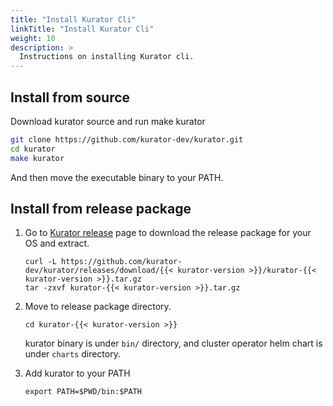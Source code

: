 ```yaml
---
title: "Install Kurator Cli"
linkTitle: "Install Kurator Cli"
weight: 10
description: >
  Instructions on installing Kurator cli.
---
```


## Install from source

Download kurator source and run make kurator

```bash
git clone https://github.com/kurator-dev/kurator.git
cd kurator
make kurator
```

And then move the executable binary to your PATH.

## Install from release package

1. Go to [Kurator release](https://github.com/kurator-dev/kurator/releases) page to download the release package for your OS and extract.

    ```console
    curl -L https://github.com/kurator-dev/kurator/releases/download/{{< kurator-version >}}/kurator-{{< kurator-version >}}.tar.gz
    tar -zxvf kurator-{{< kurator-version >}}.tar.gz
    ```

1. Move to release package directory.

    ```console
    cd kurator-{{< kurator-version >}}
    ```

    kurator binary is under `bin/` directory, and cluster operator helm chart is under `charts` directory.

1. Add kurator to your PATH

    ```console
    export PATH=$PWD/bin:$PATH
    ```
